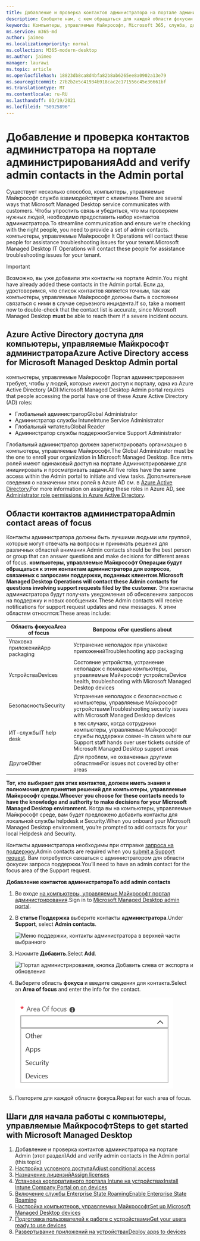 ```yaml
---
title: Добавление и проверка контактов администратора на портале администрирования
description: Сообщите нам, с кем обращаться для каждой области фокусии.
keywords: Компьютеры, управляемые Майкрософт, Microsoft 365, служба, документация
ms.service: m365-md
author: jaimeo
ms.localizationpriority: normal
ms.collection: M365-modern-desktop
ms.author: jaimeo
manager: laurawi
ms.topic: article
ms.openlocfilehash: 18823db8ca8d4bfa82b8ab6265ee8a0902a13e79
ms.sourcegitcommit: 27b2b2e5c41934b918cac2c171556c45e36661bf
ms.translationtype: MT
ms.contentlocale: ru-RU
ms.lasthandoff: 03/19/2021
ms.locfileid: "50925896"
---
```

# <a name="add-and-verify-admin-contacts-in-the-admin-portal"></a><span data-ttu-id="ed7dd-104">Добавление и проверка контактов администратора на портале администрирования</span><span class="sxs-lookup"><span data-stu-id="ed7dd-104">Add and verify admin contacts in the Admin portal</span></span>

<span data-ttu-id="ed7dd-105">Существует несколько способов, компьютеры, управляемые Майкрософт служба взаимодействует с клиентами.</span><span class="sxs-lookup"><span data-stu-id="ed7dd-105">There are several ways that Microsoft Managed Desktop service communicates with customers.</span></span> <span data-ttu-id="ed7dd-106">Чтобы упростить связь и убедиться, что мы проверяем нужных людей, необходимо предоставить набор контактов администратора.</span><span class="sxs-lookup"><span data-stu-id="ed7dd-106">To streamline communication and ensure we’re checking with the right people, you need to provide a set of admin contacts.</span></span> <span data-ttu-id="ed7dd-107">компьютеры, управляемые Майкрософт It Operations will contact these people for assistance troubleshooting issues for your tenant.</span><span class="sxs-lookup"><span data-stu-id="ed7dd-107">Microsoft Managed Desktop IT Operations will contact these people for assistance troubleshooting issues for your tenant.</span></span>

> [!IMPORTANT]
> <span data-ttu-id="ed7dd-108">Возможно, вы уже добавили эти контакты на портале Admin.</span><span class="sxs-lookup"><span data-stu-id="ed7dd-108">You might have already added these contacts in the Admin portal.</span></span> <span data-ttu-id="ed7dd-109">Если да, удостоверимся, что список контактов является точным,  так как компьютеры, управляемые Майкрософт должны быть в состоянии связаться с ними в случае серьезного инцидента.</span><span class="sxs-lookup"><span data-stu-id="ed7dd-109">If so, take a moment now to double-check that the contact list is accurate, since Microsoft Managed Desktop **must** be able to reach them if a severe incident occurs.</span></span>

## <a name="azure-active-directory-access-for-microsoft-managed-desktop-admin-portal"></a><span data-ttu-id="ed7dd-110">Azure Active Directory доступа для компьютеры, управляемые Майкрософт администратора</span><span class="sxs-lookup"><span data-stu-id="ed7dd-110">Azure Active Directory access for Microsoft Managed Desktop Admin portal</span></span>

<span data-ttu-id="ed7dd-111">компьютеры, управляемые Майкрософт Портал администрирования требует, чтобы у людей, которые имеют доступ к порталу, одна из Azure Active Directory (AD):</span><span class="sxs-lookup"><span data-stu-id="ed7dd-111">Microsoft Managed Desktop Admin portal requires that people accessing the portal have one of these Azure Active Directory (AD) roles:</span></span>
- <span data-ttu-id="ed7dd-112">Глобальный администратор</span><span class="sxs-lookup"><span data-stu-id="ed7dd-112">Global Administrator</span></span>
- <span data-ttu-id="ed7dd-113">Администратор службы Intune</span><span class="sxs-lookup"><span data-stu-id="ed7dd-113">Intune Service Administrator</span></span>
- <span data-ttu-id="ed7dd-114">Глобальный читатель</span><span class="sxs-lookup"><span data-stu-id="ed7dd-114">Global Reader</span></span>
- <span data-ttu-id="ed7dd-115">Администратор службы поддержки</span><span class="sxs-lookup"><span data-stu-id="ed7dd-115">Service Support Administrator</span></span>

<span data-ttu-id="ed7dd-116">Глобальный администратор должен зарегистрировать организацию в компьютеры, управляемые Майкрософт.</span><span class="sxs-lookup"><span data-stu-id="ed7dd-116">The Global Administrator must be the one to enroll your organization in Microsoft Managed Desktop.</span></span> <span data-ttu-id="ed7dd-117">Все пять ролей имеют одинаковый доступ на портале Администрирование для инициировать и просматривать задачи.</span><span class="sxs-lookup"><span data-stu-id="ed7dd-117">All five roles have the same access within the Admin portal to initiate and view tasks.</span></span> <span data-ttu-id="ed7dd-118">Дополнительные сведения о назначении этих ролей в Azure AD см. в [Azure Active Directory.](/azure/active-directory/users-groups-roles/directory-assign-admin-roles)</span><span class="sxs-lookup"><span data-stu-id="ed7dd-118">For more information on assigning these roles in Azure AD, see [Administrator role permissions in Azure Active Directory](/azure/active-directory/users-groups-roles/directory-assign-admin-roles).</span></span> 

## <a name="admin-contact-areas-of-focus"></a><span data-ttu-id="ed7dd-119">Области контактов администратора</span><span class="sxs-lookup"><span data-stu-id="ed7dd-119">Admin contact areas of focus</span></span>

<span data-ttu-id="ed7dd-120">Контакты администратора должны быть лучшими людьми или группой, которые могут отвечать на вопросы и принимать решения для различных областей внимания.</span><span class="sxs-lookup"><span data-stu-id="ed7dd-120">Admin contacts should be the best person or group that can answer questions and make decisions for different areas of focus.</span></span> <span data-ttu-id="ed7dd-121">**компьютеры, управляемые Майкрософт Операции будут обращаться к этим контактам администратора для вопросов, связанных с запросами поддержки, поданных клиентом.**</span><span class="sxs-lookup"><span data-stu-id="ed7dd-121">**Microsoft Managed Desktop Operations will contact these Admin contacts for questions involving support requests filed by the customer.**</span></span> <span data-ttu-id="ed7dd-122">Эти контакты администратора будут получать уведомления об обновлениях запросов на поддержку и новых сообщениях.</span><span class="sxs-lookup"><span data-stu-id="ed7dd-122">These Admin contacts will receive notifications for support request updates and new messages.</span></span> <span data-ttu-id="ed7dd-123">К этим областям относятся:</span><span class="sxs-lookup"><span data-stu-id="ed7dd-123">These areas include:</span></span>

<span data-ttu-id="ed7dd-124">Область фокуса</span><span class="sxs-lookup"><span data-stu-id="ed7dd-124">Area of focus</span></span> | <span data-ttu-id="ed7dd-125">Вопросы о</span><span class="sxs-lookup"><span data-stu-id="ed7dd-125">For questions about</span></span>
--- | ---
<span data-ttu-id="ed7dd-126">Упаковка приложений</span><span class="sxs-lookup"><span data-stu-id="ed7dd-126">App packaging</span></span> | <span data-ttu-id="ed7dd-127">Устранение неполадок при упаковке приложений</span><span class="sxs-lookup"><span data-stu-id="ed7dd-127">Troubleshooting app packaging</span></span>
<span data-ttu-id="ed7dd-128">Устройства</span><span class="sxs-lookup"><span data-stu-id="ed7dd-128">Devices</span></span> | <span data-ttu-id="ed7dd-129">Состояние устройства, устранение неполадок с помощью компьютеры, управляемые Майкрософт устройств</span><span class="sxs-lookup"><span data-stu-id="ed7dd-129">Device health, troubleshooting with Microsoft Managed Desktop devices</span></span>
<span data-ttu-id="ed7dd-130">Безопасность</span><span class="sxs-lookup"><span data-stu-id="ed7dd-130">Security</span></span> | <span data-ttu-id="ed7dd-131">Устранение неполадок с безопасностью с компьютеры, управляемые Майкрософт устройствами</span><span class="sxs-lookup"><span data-stu-id="ed7dd-131">Troubleshooting security issues with Microsoft Managed Desktop devices</span></span>
<span data-ttu-id="ed7dd-132">ИТ-службы</span><span class="sxs-lookup"><span data-stu-id="ed7dd-132">IT help desk</span></span> | <span data-ttu-id="ed7dd-133">в тех случаях, когда сотрудники компьютеры, управляемые Майкрософт службы поддержки совме-</span><span class="sxs-lookup"><span data-stu-id="ed7dd-133">in cases where our Support staff hands over user tickets outside of Microsoft Managed Desktop support areas</span></span> 
<span data-ttu-id="ed7dd-134">Другое</span><span class="sxs-lookup"><span data-stu-id="ed7dd-134">Other</span></span> | <span data-ttu-id="ed7dd-135">Для проблем, не охваченных другими областями</span><span class="sxs-lookup"><span data-stu-id="ed7dd-135">For issues not covered by other areas</span></span>

<span data-ttu-id="ed7dd-136">**Тот, кто выбирает для этих контактов, должен иметь знания и полномочия для принятия решений для компьютеры, управляемые Майкрософт среды.**</span><span class="sxs-lookup"><span data-stu-id="ed7dd-136">**Whoever you choose for these contacts needs to have the knowledge and authority to make decisions for your Microsoft Managed Desktop environment.**</span></span> <span data-ttu-id="ed7dd-137">Когда вы на компьютеры, управляемые Майкрософт среде, вам будет предложено добавить контакты для локальной службы helpdesk и Security.</span><span class="sxs-lookup"><span data-stu-id="ed7dd-137">When you onboard your Microsoft Managed Desktop environment, you’re prompted to add contacts for your local Helpdesk and Security.</span></span> 

<span data-ttu-id="ed7dd-138">Контакты администратора необходимы при отправке [запроса на поддержку.](../service-description/support.md)</span><span class="sxs-lookup"><span data-stu-id="ed7dd-138">Admin contacts are required when you [submit a Support request](../service-description/support.md).</span></span> <span data-ttu-id="ed7dd-139">Вам потребуется связаться с администратором для области фокусии запроса поддержки.</span><span class="sxs-lookup"><span data-stu-id="ed7dd-139">You’ll need to have an admin contact for the focus area of the Support request.</span></span> 

<span data-ttu-id="ed7dd-140">**Добавление контактов администратора**</span><span class="sxs-lookup"><span data-stu-id="ed7dd-140">**To add admin contacts**</span></span>

1.  <span data-ttu-id="ed7dd-141">Во входе [на компьютеры, управляемые Майкрософт портал администрирования](https://aka.ms/mwaasportal).</span><span class="sxs-lookup"><span data-stu-id="ed7dd-141">Sign in to [Microsoft Managed Desktop admin portal](https://aka.ms/mwaasportal).</span></span> 

2.  <span data-ttu-id="ed7dd-142">В **статье Поддержка** выберите контакты **администратора**.</span><span class="sxs-lookup"><span data-stu-id="ed7dd-142">Under **Support**, select **Admin contacts**.</span></span> 

    ![Меню поддержки, контакты администратора в верхней части выбранного](../../media/admincontacts.png)

3. <span data-ttu-id="ed7dd-144">Нажмите **Добавить**.</span><span class="sxs-lookup"><span data-stu-id="ed7dd-144">Select **Add**.</span></span>

    ![Портал администрирования, кнопка Добавить слева от экспорта и обновления](../../media/adminadd.png)

4.  <span data-ttu-id="ed7dd-146">Выберите область **фокуса** и введите сведения для контакта.</span><span class="sxs-lookup"><span data-stu-id="ed7dd-146">Select an **Area of focus** and enter the info for the contact.</span></span> 

    ![список областей фокусиза, таких как Other, Apps и Security](../../media/areaoffocus.png)

5. <span data-ttu-id="ed7dd-148">Повторите для каждой области фокуса.</span><span class="sxs-lookup"><span data-stu-id="ed7dd-148">Repeat for each area of focus.</span></span> 

## <a name="steps-to-get-started-with-microsoft-managed-desktop"></a><span data-ttu-id="ed7dd-149">Шаги для начала работы с компьютеры, управляемые Майкрософт</span><span class="sxs-lookup"><span data-stu-id="ed7dd-149">Steps to get started with Microsoft Managed Desktop</span></span>

1. <span data-ttu-id="ed7dd-150">Добавление и проверка контактов администратора на портале Admin (этот раздел)</span><span class="sxs-lookup"><span data-stu-id="ed7dd-150">Add and verify admin contacts in the Admin portal (this topic)</span></span>
2. [<span data-ttu-id="ed7dd-151">Настройка условного доступа</span><span class="sxs-lookup"><span data-stu-id="ed7dd-151">Adjust conditional access</span></span>](conditional-access.md)
3. [<span data-ttu-id="ed7dd-152">Назначение лицензий</span><span class="sxs-lookup"><span data-stu-id="ed7dd-152">Assign licenses</span></span>](assign-licenses.md)
4. [<span data-ttu-id="ed7dd-153">Установка корпоративного портала Intune на устройствах</span><span class="sxs-lookup"><span data-stu-id="ed7dd-153">Install Intune Company Portal on on devices</span></span>](company-portal.md)
5. [<span data-ttu-id="ed7dd-154">Включение службы Enterprise State Roaming</span><span class="sxs-lookup"><span data-stu-id="ed7dd-154">Enable Enterprise State Roaming</span></span>](enterprise-state-roaming.md)
6. [<span data-ttu-id="ed7dd-155">Настройка компьютеров, управляемых Майкрософт</span><span class="sxs-lookup"><span data-stu-id="ed7dd-155">Set up Microsoft Managed Desktop devices</span></span>](set-up-devices.md)
7. [<span data-ttu-id="ed7dd-156">Подготовка пользователей к работе с устройствами</span><span class="sxs-lookup"><span data-stu-id="ed7dd-156">Get your users ready to use devices</span></span>](get-started-devices.md)
8. [<span data-ttu-id="ed7dd-157">Развертывание приложений на устройствах</span><span class="sxs-lookup"><span data-stu-id="ed7dd-157">Deploy apps to devices</span></span>](deploy-apps.md)